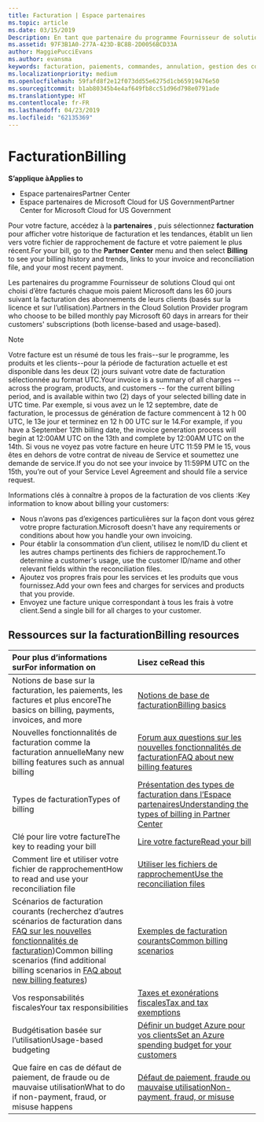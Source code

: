 ```yaml
---
title: Facturation | Espace partenaires
ms.topic: article
ms.date: 03/15/2019
Description: En tant que partenaire du programme Fournisseur de solutions Cloud, vous devez payer Microsoft dans les 60 jours suivant la facturation des abonnements basés sur la licence et sur l’utilisation de vos clients.
ms.assetid: 97F3B1A0-277A-423D-BC8B-2D0056BCD33A
author: MaggiePucciEvans
ms.author: evansma
keywords: facturation, paiements, commandes, annulation, gestion des commandes, absence de paiement, fraude, mauvaise utilisation, taxes, exonérations fiscales, fichiers de rapprochement, fichier de rapprochement
ms.localizationpriority: medium
ms.openlocfilehash: 59fafd8f2e12f073dd55e6275d1cb65919476e50
ms.sourcegitcommit: b1ab80345b4e4af649fb8cc51d96d798e0791ade
ms.translationtype: HT
ms.contentlocale: fr-FR
ms.lasthandoff: 04/23/2019
ms.locfileid: "62135369"
---
```

# <a name="billing"></a><span data-ttu-id="b82ff-104">Facturation</span><span class="sxs-lookup"><span data-stu-id="b82ff-104">Billing</span></span>

<span data-ttu-id="b82ff-105">**S’applique à**</span><span class="sxs-lookup"><span data-stu-id="b82ff-105">**Applies to**</span></span>

-  <span data-ttu-id="b82ff-106">Espace partenaires</span><span class="sxs-lookup"><span data-stu-id="b82ff-106">Partner Center</span></span>
-  <span data-ttu-id="b82ff-107">Espace partenaires de Microsoft Cloud for US Government</span><span class="sxs-lookup"><span data-stu-id="b82ff-107">Partner Center for Microsoft Cloud for US Government</span></span>
 
 
<span data-ttu-id="b82ff-108">Pour votre facture, accédez à la **partenaires** , puis sélectionnez **facturation** pour afficher votre historique de facturation et les tendances, établit un lien vers votre fichier de rapprochement de facture et votre paiement le plus récent.</span><span class="sxs-lookup"><span data-stu-id="b82ff-108">For your bill, go to the **Partner Center** menu and then select **Billing** to see your billing history and trends, links to your invoice and reconciliation file, and your most recent payment.</span></span>

<span data-ttu-id="b82ff-109">Les partenaires du programme Fournisseur de solutions Cloud qui ont choisi d’être facturés chaque mois paient Microsoft dans les 60 jours suivant la facturation des abonnements de leurs clients (basés sur la licence et sur l’utilisation).</span><span class="sxs-lookup"><span data-stu-id="b82ff-109">Partners in the Cloud Solution Provider program who choose to be billed monthly pay Microsoft 60 days in arrears for their customers' subscriptions (both license-based and usage-based).</span></span>

> [!NOTE]  
> <span data-ttu-id="b82ff-110">Votre facture est un résumé de tous les frais--sur le programme, les produits et les clients--pour la période de facturation actuelle et est disponible dans les deux (2) jours suivant votre date de facturation sélectionnée au format UTC.</span><span class="sxs-lookup"><span data-stu-id="b82ff-110">Your invoice is a summary of all charges -- across the program, products, and customers -- for the current billing period, and is available within two (2) days of your selected billing date in UTC time.</span></span> <span data-ttu-id="b82ff-111">Par exemple, si vous avez un le 12 septembre, date de facturation, le processus de génération de facture commencent à 12 h 00 UTC, le 13e jour et terminez en 12 h 00 UTC sur le 14.</span><span class="sxs-lookup"><span data-stu-id="b82ff-111">For example, if you have a September 12th billing date, the invoice generation process will begin at 12:00AM UTC on the 13th and complete by 12:00AM UTC on the 14th.</span></span> <span data-ttu-id="b82ff-112">Si vous ne voyez pas votre facture en heure UTC 11:59 PM le 15, vous êtes en dehors de votre contrat de niveau de Service et soumettez une demande de service.</span><span class="sxs-lookup"><span data-stu-id="b82ff-112">If you do not see your invoice by 11:59PM UTC on the 15th, you’re out of your Service Level Agreement and should file a service request.</span></span> 

<span data-ttu-id="b82ff-113">Informations clés à connaître à propos de la facturation de vos clients :</span><span class="sxs-lookup"><span data-stu-id="b82ff-113">Key information to know about billing your customers:</span></span>

-   <span data-ttu-id="b82ff-114">Nous n’avons pas d’exigences particulières sur la façon dont vous gérez votre propre facturation.</span><span class="sxs-lookup"><span data-stu-id="b82ff-114">Microsoft doesn't have any requirements or conditions about how you handle your own invoicing.</span></span>
-   <span data-ttu-id="b82ff-115">Pour établir la consommation d’un client, utilisez le nom/ID du client et les autres champs pertinents des fichiers de rapprochement.</span><span class="sxs-lookup"><span data-stu-id="b82ff-115">To determine a customer's usage, use the customer ID/name and other relevant fields within the reconciliation files.</span></span>
-   <span data-ttu-id="b82ff-116">Ajoutez vos propres frais pour les services et les produits que vous fournissez.</span><span class="sxs-lookup"><span data-stu-id="b82ff-116">Add your own fees and charges for services and products that you provide.</span></span>
-   <span data-ttu-id="b82ff-117">Envoyez une facture unique correspondant à tous les frais à votre client.</span><span class="sxs-lookup"><span data-stu-id="b82ff-117">Send a single bill for all charges to your customer.</span></span>

## <a name="billing-resources"></a><span data-ttu-id="b82ff-118">Ressources sur la facturation</span><span class="sxs-lookup"><span data-stu-id="b82ff-118">Billing resources</span></span>
|<span data-ttu-id="b82ff-119">**Pour plus d’informations sur**</span><span class="sxs-lookup"><span data-stu-id="b82ff-119">**For information on**</span></span>   |<span data-ttu-id="b82ff-120">**Lisez ce**</span><span class="sxs-lookup"><span data-stu-id="b82ff-120">**Read this**</span></span>    |
|:-----------------------------|:-----------------|
|<span data-ttu-id="b82ff-121">Notions de base sur la facturation, les paiements, les factures et plus encore</span><span class="sxs-lookup"><span data-stu-id="b82ff-121">The basics on billing, payments, invoices, and  more</span></span>   |[<span data-ttu-id="b82ff-122">Notions de base de facturation</span><span class="sxs-lookup"><span data-stu-id="b82ff-122">Billing basics</span></span>](billing-basics.md)
|<span data-ttu-id="b82ff-123">Nouvelles fonctionnalités de facturation comme la facturation annuelle</span><span class="sxs-lookup"><span data-stu-id="b82ff-123">Many new billing features such as annual billing</span></span>   |[<span data-ttu-id="b82ff-124">Forum aux questions sur les nouvelles fonctionnalités de facturation</span><span class="sxs-lookup"><span data-stu-id="b82ff-124">FAQ about new billing features</span></span>](faq-about-new-billing-features.md)|
|<span data-ttu-id="b82ff-125">Types de facturation</span><span class="sxs-lookup"><span data-stu-id="b82ff-125">Types of billing</span></span>   |[<span data-ttu-id="b82ff-126">Présentation des types de facturation dans l’Espace partenaires</span><span class="sxs-lookup"><span data-stu-id="b82ff-126">Understanding the types of billing in Partner Center</span></span>](billing-different-types.md)   |
|<span data-ttu-id="b82ff-127">Clé pour lire votre facture</span><span class="sxs-lookup"><span data-stu-id="b82ff-127">The key to reading your bill</span></span>   |[<span data-ttu-id="b82ff-128">Lire votre facture</span><span class="sxs-lookup"><span data-stu-id="b82ff-128">Read your bill</span></span>](read-your-bill.md)   |
|<span data-ttu-id="b82ff-129">Comment lire et utiliser votre fichier de rapprochement</span><span class="sxs-lookup"><span data-stu-id="b82ff-129">How to read and use your reconciliation file</span></span>   |[<span data-ttu-id="b82ff-130">Utiliser les fichiers de rapprochement</span><span class="sxs-lookup"><span data-stu-id="b82ff-130">Use the reconciliation files</span></span>](use-the-reconciliation-files.md)|
|<span data-ttu-id="b82ff-131">Scénarios de facturation courants (recherchez d’autres scénarios de facturation dans [FAQ sur les nouvelles fonctionnalités de facturation](faq-about-new-billing-features.md))</span><span class="sxs-lookup"><span data-stu-id="b82ff-131">Common billing scenarios (find additional billing scenarios in [FAQ about new billing features](faq-about-new-billing-features.md))</span></span>|[<span data-ttu-id="b82ff-132">Exemples de facturation courants</span><span class="sxs-lookup"><span data-stu-id="b82ff-132">Common billing scenarios</span></span>](common-billing-scenarios.md)|
|<span data-ttu-id="b82ff-133">Vos responsabilités fiscales</span><span class="sxs-lookup"><span data-stu-id="b82ff-133">Your tax responsibilities</span></span>   | [<span data-ttu-id="b82ff-134">Taxes et exonérations fiscales</span><span class="sxs-lookup"><span data-stu-id="b82ff-134">Tax and tax exemptions</span></span>](tax-and-tax-exemptions.md)|
|<span data-ttu-id="b82ff-135">Budgétisation basée sur l’utilisation</span><span class="sxs-lookup"><span data-stu-id="b82ff-135">Usage-based budgeting</span></span>    |[<span data-ttu-id="b82ff-136">Définir un budget Azure pour vos clients</span><span class="sxs-lookup"><span data-stu-id="b82ff-136">Set an Azure spending budget for your customers</span></span>](set-an-azure-spending-budget-for-your-customers.md)|
|<span data-ttu-id="b82ff-137">Que faire en cas de défaut de paiement, de fraude ou de mauvaise utilisation</span><span class="sxs-lookup"><span data-stu-id="b82ff-137">What to do if non-payment, fraud, or misuse happens</span></span>   |[<span data-ttu-id="b82ff-138">Défaut de paiement, fraude ou mauvaise utilisation</span><span class="sxs-lookup"><span data-stu-id="b82ff-138">Non-payment, fraud, or misuse</span></span>](non-payment--fraud--or-misuse.md)|




















